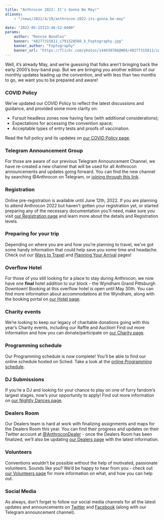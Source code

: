 ```yaml
---
title: "Anthrocon 2022: It's Gonna Be May!"
aliases:
    - "/news/2022/4/19/anthrocon-2022-its-gonna-be-may"

date: "2022-05-15T23:46:52-0400"
params:
    author: "Ronnie Noodles"
    banner: "48277315811_c791528566_k_Foptography.jpg"
    banner_author: "Foptography"
    banner_url: "https://flickr.com/photos/144438786@N04/48277315811/in/album-72157709625752437/"
---
```


Well, it’s already May, and we’re guessing that folks aren’t bringing back the early 2000’s boy-band pop. But we are bringing you another edition of our monthly updates leading up the convention, and with less than two months to go, we want you to be prepared and aware!

### COVID Policy

We’ve updated our COVID Policy to reflect the latest discussions and guidance, and provided some more clarity on:

- Fursuit headless zones now having fans (with additional considerations);
- Expectations for accessing the convention space;
- Acceptable types of entry tests and proofs of vaccination.

Read the full policy and its updates on [our COVID Policy page](/covidpolicy).

### Telegram Announcement Group

For those are aware of our previous Telegram Announcement Channel, we have re-created a new channel that will be used for all Anthrocon announcements and updates going forward. You can find the new channel by searching @Anthrocon on Telegram, or [joining through this link](https://t.me/Anthrocon).

### Registration

Online pre-registration is available until June 12th, 2022. If you are planning to attend Anthrocon 2022 but haven’t gotten your registration yet, or started preparing any of the necessary documentation you’ll need, make sure you visit [our Registration page](/registration) and learn more about the details and Registration levels.

### Preparing for your trip

Depending on where you are and how you’re planning to travel, we’ve got some handy information that could help save you some time and headache. Check out our [Ways to Travel](/getting-to-anthrocon) and [Planning Your Arrival](/planning-your-arrival) pages!

### Overflow Hotel

For those of you still looking for a place to stay during Anthrocon, we now have one **final** hotel addition to our block - the Wyndham Grand Pittsburgh Downtown! Booking at this overflow hotel is open until May 30th. You can find more information about accommodations at the Wyndham, along with the booking portal on [our Hotel page](/hotel).

### Charity events

We’re looking to keep our legacy of charitable donations going with this year’s Charity events, including our Raffle and Auction! Find out more information and how you can donate/participate on [our Charity page](/charity).

### Programming schedule

Our Programming schedule is now complete! You’ll be able to find our online schedule hosted on Sched. Take a look at the [online Programming schedule](https://anthrocon2022.sched.com).

### DJ Submissions

If you’re a DJ and looking for your chance to play on one of furry fandom’s largest stages, now’s your opportunity to apply! Find out more information on [our Nightly Dances page](/dances).

### Dealers Room

Our Dealers team is hard at work with finalizing assignments and maps for the Dealers Room this year. You can find their progress and updates on their Twitter account at [@AnthroconDealer](https://twitter.com/AnthroconDealer) - once the Dealers Room has been finalized, we’ll also be updating [our Dealers page](/dealers-room) with the latest information.

### Volunteers

Conventions wouldn’t be possible without the help of motivated, passionate volunteers. Sounds like you? We’d be happy to hear from you - check out [our Volunteers page](https://www.anthrocon.org/volunteer) for more information on what, and how you can help out.

### Social Media

As always, don’t forget to follow our social media channels for all the latest updates and announcements on [Twitter](https://twitter.com/anthrocon) and [Facebook](https://www.facebook.com/Anthrocon) (along with our Telegram announcement channel).
